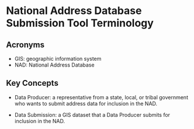 # National Address Database Submission Tool Terminology

## Acronyms

- GIS: geographic information system
- NAD: National Address Database

## Key Concepts

- Data Producer: a representative from a state, local, or tribal government
  who wants to submit address data for inclusion in the NAD.

- Data Submission: a GIS dataset that a Data Producer submits for inclusion
  in the NAD.
